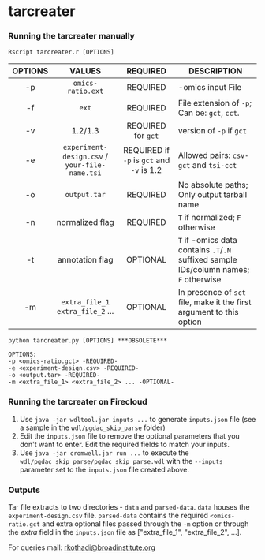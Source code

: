 # tarcreater

### Running the tarcreater manually

```
Rscript tarcreater.r [OPTIONS]

```

| OPTIONS | VALUES | REQUIRED | DESCRIPTION |
|:-------:|:------:|:--------:|-------------|
| -p | `omics-ratio.ext`                              | REQUIRED                                  | -omics input File |
| -f | `ext`                                          | REQUIRED                                  | File extension of `-p`; Can be: `gct`, `cct`. |
| -v | 1.2/1.3                                        | REQUIRED for `gct`                        | version of `-p` if `gct` |
| -e | `experiment-design.csv` / `your-file-name.tsi` | REQUIRED if `-p` is `gct` and `-v` is 1.2 | Allowed pairs: `csv-gct` and `tsi-cct`|
| -o | `output.tar`                                   | REQUIRED                                  | No absolute paths; Only output tarball name |
| -n | normalized flag                                | REQUIRED                                  | `T` if normalized; `F` otherwise |
| -t | annotation flag                                | OPTIONAL                                  | `T` if -omics data contains `.T`/`.N` suffixed sample IDs/column names; `F` otherwise |
| -m | `extra_file_1` `extra_file_2` ...              | OPTIONAL                                  | In presence of `sct` file, make it the first argument to this option |

```
python tarcreater.py [OPTIONS] ***OBSOLETE***

OPTIONS:
-p <omics-ratio.gct> -REQUIRED-
-e <experiment-design.csv> -REQUIRED-
-o <output.tar> -REQUIRED-
-m <extra_file_1> <extra_file_2> ... -OPTIONAL-

```

### Running the tarcreater on Firecloud

1. Use `java -jar wdltool.jar inputs ...` to generate `inputs.json` file (see a sample in the `wdl/pgdac_skip_parse` folder)
2. Edit the `inputs.json` file to remove the optional parameters that you don't want to enter. Edit the required fields to match your inputs.
3. Use `java -jar cromwell.jar run ...` to execute the `wdl/pgdac_skip_parse/pgdac_skip_parse.wdl` with the `--inputs` parameter set to the `inputs.json` file created above.

### Outputs

Tar file extracts to two directories - `data` and `parsed-data`. `data` houses the `experiment-design.csv` file. `parsed-data` contains the required `<omics-ratio.gct` and extra optional files passed through the `-m` option or through the *extra* field in the `inputs.json` file as ["extra_file_1", "extra_file_2", ...].

For queries mail:
rkothadi@broadinstitute.org
